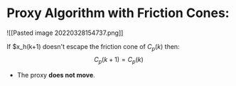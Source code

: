 # Proxy Algorithm with Friction Cones:
![[Pasted image 20220328154737.png]]

If $x_h(k+1) doesn't escape the friction cone of $C_p(k)$ then:
$$
C_p(k+1) = C_p(k)
$$
- The proxy **does not move**.